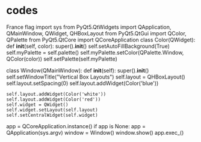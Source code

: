 # codes
France flag
import sys
from PyQt5.QtWidgets import QApplication, QMainWindow, QWidget, QHBoxLayout
from PyQt5.QtGui import QColor, QPalette
from PyQt5.QtCore import QCoreApplication
class Color(QWidget):
  def __init__(self, color):
    super().__init__()
    self.setAutoFillBackground(True) 
    self.myPalette = self.palette() 
    self.myPalette.setColor(QPalette.Window, QColor(color))
    self.setPalette(self.myPalette) 

class Window(QMainWindow):
  def __init__(self):
    super().__init__()
    self.setWindowTitle("Vertical Box Layouts")
    self.layout = QHBoxLayout()
    self.layout.setSpacing(0)
    self.layout.addWidget(Color('blue'))
    
    self.layout.addWidget(Color('white'))
    self.layout.addWidget(Color('red'))
    self.widget = QWidget()
    self.widget.setLayout(self.layout)
    self.setCentralWidget(self.widget)

app = QCoreApplication.instance()
if app is None:
  app = QApplication(sys.argv)
window = Window()
window.show()
app.exec_()
